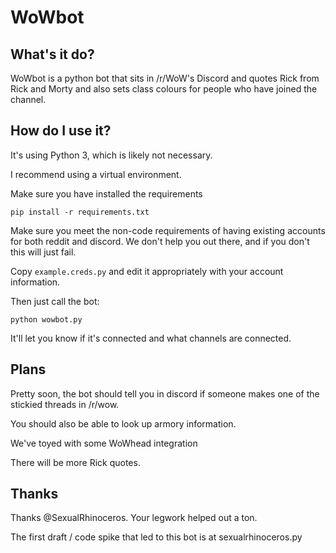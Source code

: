 # WoWbot

## What's it do?

WoWbot is a python bot that sits in /r/WoW's Discord and quotes Rick from Rick
and Morty and also sets class colours for people who have joined the channel.

## How do I use it?

It's using Python 3, which is likely not necessary.

I recommend using a virtual environment.

Make sure you have installed the requirements

    pip install -r requirements.txt

Make sure you meet the non-code requirements of having existing accounts for
both reddit and discord. We don't help you out there, and if you don't this
will just fail. 

Copy `example.creds.py` and edit it appropriately with your account 
information.

Then just call the bot:

    python wowbot.py

It'll let you know if it's connected and what channels are connected.

## Plans

Pretty soon, the bot should tell you in discord if someone makes one of the 
stickied threads in /r/wow.

You should also be able to look up armory information.

We've toyed with some WoWhead integration

There will be more Rick quotes.

## Thanks

Thanks @SexualRhinoceros. Your legwork helped out a ton.

The first draft / code spike that led to this bot is at sexualrhinoceros.py
